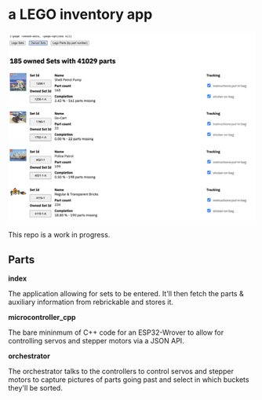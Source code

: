 # a LEGO inventory app

![Screenshot](./assets/screenshot.png)

This repo is a work in progress.

## Parts

**index**

The application allowing for sets to be entered. It'll then fetch the parts & auxiliary information from rebrickable and stores it.

**microcontroller_cpp**

The bare mininmum of C++ code for an ESP32-Wrover to allow for controlling servos and stepper motors via a JSON API.

**orchestrator**

The orchestrator talks to the controllers to control servos and stepper motors to capture pictures of parts going past and select in which buckets they'll be sorted. 
